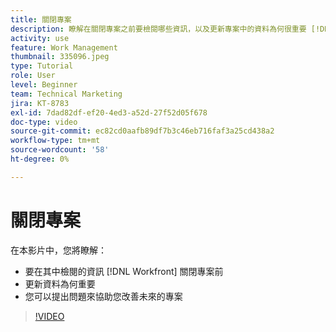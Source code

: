 ```yaml
---
title: 關閉專案
description: 瞭解在關閉專案之前要檢閱哪些資訊，以及更新專案中的資料為何很重要 [!DNL  Workfront].
activity: use
feature: Work Management
thumbnail: 335096.jpeg
type: Tutorial
role: User
level: Beginner
team: Technical Marketing
jira: KT-8783
exl-id: 7dad82df-ef20-4ed3-a52d-27f52d05f678
doc-type: video
source-git-commit: ec82cd0aafb89df7b3c46eb716faf3a25cd438a2
workflow-type: tm+mt
source-wordcount: '58'
ht-degree: 0%

---
```


# 關閉專案

在本影片中，您將瞭解：

* 要在其中檢閱的資訊 [!DNL Workfront] 關閉專案前
* 更新資料為何重要
* 您可以提出問題來協助您改善未來的專案

>[!VIDEO](https://video.tv.adobe.com/v/335096/?quality=12&learn=on)

<!---
learn more urls:
Update task status
Issue statuses
--->
